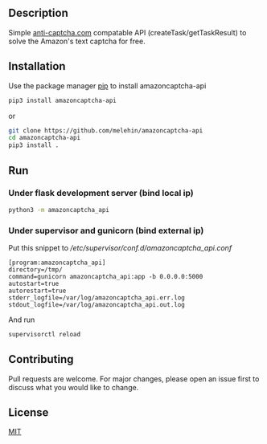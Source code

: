 ## Description
Simple [anti-captcha.com](https://anti-captcha.com) compatable API (createTask/getTaskResult) to solve the Amazon's text captcha for free.

## Installation
Use the package manager [pip](https://pip.pypa.io/en/stable/) to install amazoncaptcha-api

```bash
pip3 install amazoncaptcha-api
```
or
```bash
git clone https://github.com/melehin/amazoncaptcha-api
cd amazoncaptcha-api
pip3 install .
```

## Run

### Under flask development server (bind local ip)
```bash
python3 -m amazoncaptcha_api
```

### Under supervisor and gunicorn (bind external ip)
Put this snippet to */etc/supervisor/conf.d/amazoncaptcha_api.conf*
```script
[program:amazoncaptcha_api]
directory=/tmp/
command=gunicorn amazoncaptcha_api:app -b 0.0.0.0:5000
autostart=true
autorestart=true
stderr_logfile=/var/log/amazoncaptcha_api.err.log
stdout_logfile=/var/log/amazoncaptcha_api.out.log
```
And run

```bash
supervisorctl reload
```

## Contributing
Pull requests are welcome. For major changes, please open an issue first to discuss what you would like to change.

## License
[MIT](https://choosealicense.com/licenses/mit/)